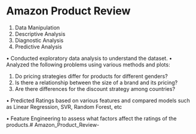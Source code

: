 # Amazon Product Review
1. Data Manipulation  
2. Descriptive Analysis
3. Diagnostic Analysis
4. Predictive Analysis
   
• Conducted exploratory data analysis to understand the dataset.
• Analyzed the following problems using various methods and plots:
1. Do pricing strategies differ for products for different genders?
2. Is there a relationship between the size of a brand and its pricing?
3. Are there differences for the discount strategy among countries?
   
• Predicted Ratings based on various features and compared models such as Linear Regression, SVR, Random Forest, etc

• Feature Engineering to assess what factors affect the ratings of the products.# Amazon_Product_Review-
